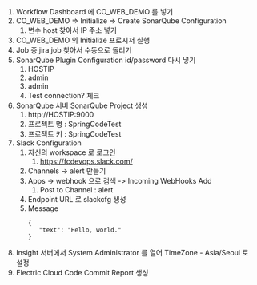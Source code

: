 1. Workflow Dashboard 에 CO_WEB_DEMO 를 넣기
2. CO_WEB_DEMO => Initialize => Create SonarQube Configuration
	1. 변수 host 찾아서 IP 주소 넣기
3. CO_WEB_DEMO 의 Initialize 프로시저 실행
4. Job 중  jira job 찾아서 수동으로 돌리기
5. SonarQube Plugin Configuration id/password 다시 넣기 
	1. HOSTIP
	2. admin
	3. admin
	4. Test connection? 체크 
6. SonarQube 서버 SonarQube Project 생성
	1. http://HOSTIP:9000
	2. 프로젝트 명 : SpringCodeTest
	3. 프로젝트 키 : SpringCodeTest  
7. Slack Configuration
	1. 자신의 workspace 로 로그인 
		1. https://fcdevops.slack.com/
	2. Channels -> alert 만들기
	3. Apps -> webhook 으로 검색 -> Incoming WebHooks Add 
		1. Post to Channel : alert 
	4. Endpoint URL 로 slackcfg 생성
	5. Message 
          ```
          {
             "text": "Hello, world."
          }
          ```
7. Insight 서버에서 System Administrator 를 열어 TimeZone - Asia/Seoul 로 설정   
8. Electric Cloud Code Commit Report 생성

